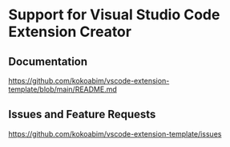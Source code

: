 # Support for Visual Studio Code Extension Creator

## Documentation

https://github.com/kokoabim/vscode-extension-template/blob/main/README.md

## Issues and Feature Requests

https://github.com/kokoabim/vscode-extension-template/issues
